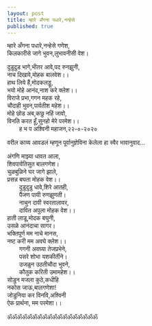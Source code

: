 ```yaml
---
layout: post
title: म्हारे अँगना पधारे,नन्हेसे
published: true
---
```


म्हारे अँगना पधारे,नन्हेसे गणेश,  
किलकारीसे जागे भुवन,लुभावनीसी वेश।  

दुडुदुड भागे,भीतर आवे,पद रुनझुनी,  
नाच  दिखावे,मोहक बालवेश।।  
हाथ लिये हैं,मोदकलड्डू,  
भयो मोहे आनंद,नाश करे क्लेश।।  
विराजे प्रभा,गगन महक रहे,  
चौदाही भुवन,पार्वतीश महेश।।  
मोहे छोड अब,कछु नहिं जावो,  
विनति करत हूँ,सुनहो मेरे परमेश।।  
&emsp;&emsp;ह भ प अश्विनी महाजन,२२-०-२०२०  

वरील काव्य आवडलं म्हणून पूर्वानुज्ञेविना केलेला हा स्वैर भावानुवाद...  

अंगणि माझ्या धावत आला,  
शिवपार्वतिसुत बालगणेश।  
चुळबुळिने घर जागे झाले,  
प्रसन्न बघता मोहक वेश।।  
&emsp;&emsp;दुडुदुडु धावे,शिरे आतही,  
&emsp;&emsp;पैंजण पायी रुणझुणती।  
&emsp;&emsp;नाचुन दावी स्वरतालावर,  
&emsp;&emsp;दावित अपुला मोहक वेश।।  
हाती लाडू,मोदक बघुनी,  
उसळे आनंदाचा सागर।  
भक्तिपूर्ण मम नाचे मानस,  
नष्ट करी मम अवघे क्लेश।।  
&emsp;&emsp;गगनी अवघ्या तेजप्रभेने,  
&emsp;&emsp;पसरे शोभा यशकीर्तीने।  
&emsp;&emsp;उजळुन उठतीचौदा भुवने,  
&emsp;&emsp;कौतुक करिती उमामहेश।।  
सोडुन मजला कुठे,कधीहि  
नकोस जाऊ,बालगणेशा!  
जोडुनिया कर विनवि,अश्विनी  
ऐक प्रार्थना, मम परमेशा।।  

ॐॐॐॐॐॐॐॐॐॐॐॐॐॐॐॐॐॐ  
